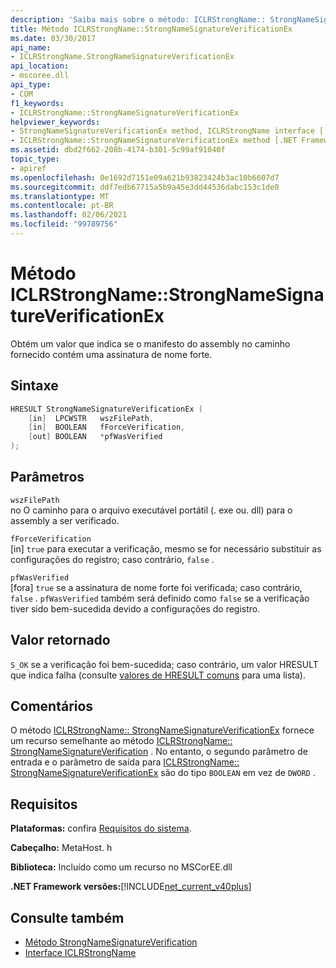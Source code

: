 ```yaml
---
description: 'Saiba mais sobre o método: ICLRStrongName:: StrongNameSignatureVerificationEx'
title: Método ICLRStrongName::StrongNameSignatureVerificationEx
ms.date: 03/30/2017
api_name:
- ICLRStrongName.StrongNameSignatureVerificationEx
api_location:
- mscoree.dll
api_type:
- COM
f1_keywords:
- ICLRStrongName::StrongNameSignatureVerificationEx
helpviewer_keywords:
- StrongNameSignatureVerificationEx method, ICLRStrongName interface [.NET Framework hosting]
- ICLRStrongName::StrongNameSignatureVerificationEx method [.NET Framework hosting]
ms.assetid: dbd2f662-208b-4174-b301-5c99af91040f
topic_type:
- apiref
ms.openlocfilehash: 0e1692d7151e09a621b93823424b3ac10b6607d7
ms.sourcegitcommit: ddf7edb67715a5b9a45e3dd44536dabc153c1de0
ms.translationtype: MT
ms.contentlocale: pt-BR
ms.lasthandoff: 02/06/2021
ms.locfileid: "99789756"
---
```

# <a name="iclrstrongnamestrongnamesignatureverificationex-method"></a>Método ICLRStrongName::StrongNameSignatureVerificationEx

Obtém um valor que indica se o manifesto do assembly no caminho fornecido contém uma assinatura de nome forte.  
  
## <a name="syntax"></a>Sintaxe  
  
```cpp  
HRESULT StrongNameSignatureVerificationEx (  
    [in]  LPCWSTR   wszFilePath,  
    [in]  BOOLEAN   fForceVerification,  
    [out] BOOLEAN   *pfWasVerified  
);  
```  
  
## <a name="parameters"></a>Parâmetros  

 `wszFilePath`  
 no O caminho para o arquivo executável portátil (. exe ou. dll) para o assembly a ser verificado.  
  
 `fForceVerification`  
 [in] `true` para executar a verificação, mesmo se for necessário substituir as configurações do registro; caso contrário, `false` .  
  
 `pfWasVerified`  
 [fora] `true` se a assinatura de nome forte foi verificada; caso contrário, `false` . `pfWasVerified` também será definido como `false` se a verificação tiver sido bem-sucedida devido a configurações do registro.  
  
## <a name="return-value"></a>Valor retornado  

 `S_OK` se a verificação foi bem-sucedida; caso contrário, um valor HRESULT que indica falha (consulte [valores de HRESULT comuns](/windows/win32/seccrypto/common-hresult-values) para uma lista).  
  
## <a name="remarks"></a>Comentários  

 O método [ICLRStrongName:: StrongNameSignatureVerificationEx](iclrstrongname-strongnamesignatureverificationex-method.md) fornece um recurso semelhante ao método [ICLRStrongName:: StrongNameSignatureVerification](iclrstrongname-strongnamesignatureverification-method.md) . No entanto, o segundo parâmetro de entrada e o parâmetro de saída para [ICLRStrongName:: StrongNameSignatureVerificationEx](iclrstrongname-strongnamesignatureverificationex-method.md) são do tipo `BOOLEAN` em vez de `DWORD` .  
  
## <a name="requirements"></a>Requisitos  

 **Plataformas:** confira [Requisitos do sistema](../../get-started/system-requirements.md).  
  
 **Cabeçalho:** MetaHost. h  
  
 **Biblioteca:** Incluído como um recurso no MSCorEE.dll  
  
 **.NET Framework versões:**[!INCLUDE[net_current_v40plus](../../../../includes/net-current-v40plus-md.md)]  
  
## <a name="see-also"></a>Consulte também

- [Método StrongNameSignatureVerification](iclrstrongname-strongnamesignatureverification-method.md)
- [Interface ICLRStrongName](iclrstrongname-interface.md)
